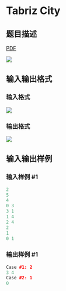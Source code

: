 # Tabriz City

## 题目描述

[problemUrl]: https://uva.onlinejudge.org/index.php?option=com_onlinejudge&Itemid=8&category=22&page=show_problem&problem=2036

[PDF](https://uva.onlinejudge.org/external/110/p11095.pdf)

![](https://cdn.luogu.com.cn/upload/vjudge_pic/UVA11095/bf479989fbbc7ea1a46b4707a9a28ca9b6176d1b.png)

## 输入输出格式

### 输入格式

![](https://cdn.luogu.com.cn/upload/vjudge_pic/UVA11095/0c4738b224ad2e98ec3665d5fb6e18d66a22a22e.png)

### 输出格式

![](https://cdn.luogu.com.cn/upload/vjudge_pic/UVA11095/62cdf507af7ddc04048ae10f6d74ecc7acba29eb.png)

## 输入输出样例

### 输入样例 #1

```cpp
2
5
4
0 3
3 1
1 4
2 4
2
1
0 1
```


### 输出样例 #1

```cpp
Case #1: 2
3 4
Case #2: 1
0
```


